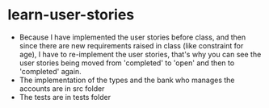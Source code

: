 # learn-user-stories

- Because I have implemented the user stories before class, and then since there are new requirements raised in class (like constraint for age), I have to re-implement the user stories, that's why you can see the user stories being moved from 'completed' to 'open' and then to 'completed' again.
- The implementation of the types and the bank who manages the accounts are in src folder
- The tests are in tests folder
